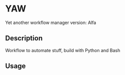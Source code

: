 # YAW
Yet another workflow manager
version: Alfa

## Description
Workflow to automate stuff, build with Python and Bash

## Usage

